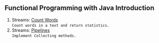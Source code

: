 ## Functional Programming with Java Introduction
1. Streams: [Count Words](https://github.com/pp8a/Professional_Java_SE_Development/tree/main/Functional%20Programming/streams-count-words) <br/> ```Count words in a text and return statistics.```
2. Streams: [Pipelines](https://github.com/pp8a/Professional_Java_SE_Development/tree/main/Functional%20Programming/streams-pipelines)<br/> ```Implement Collecting methods.```
